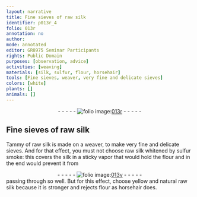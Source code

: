 ```yaml
---
layout: narrative
title: Fine sieves of raw silk
identifier: p013r_4
folio: 013r
annotation: no
author:
mode: annotated
editor: GR8975 Seminar Participants
rights: Public Domain
purposes: [observation, advice]
activities: [weaving]
materials: [silk, sulfur, flour, horsehair]
tools: [Fine sieves, weaver, very fine and delicate sieves]
colors: [white]
plants: []
animals: []
---
```


 <div class="folio" align="center">- - - - - <a href="http://gallica.bnf.fr/ark:/12148/btv1b10500001g/f31.image" target="_blank"><img src="https://cu-mkp.github.io/GR8975-edition/assets/photo-icon.png" alt="folio image: " style="display:inline-block; margin-bottom:-3px;"/>013r</a> - - - - - </div> 

## <span class="tool">Fine sieves</span> of <span class="material_format">raw <span class="material">silk</span></span>

 
 <span class="activity"></span>  <span class="material_format">Tammy</span> of <span class="material_format">raw <span class="material">silk</span></span> is made on a <span class="tool">weaver</span>, to make <span class="tool">very fine and delicate sieves</span>. And for that effect, you must not choose <span class="material_format">raw <span class="material">silk</span></span> <span class="color">white</span>ned by <span class="material_format"><span class="material">sulfur</span> smoke</span>: this covers the <span class="material">silk</span> in a sticky vapor that would hold the <span class="material">flour</span> and in the end would prevent it from 
 <div class="folio" align="center">- - - - - <a href="http://gallica.bnf.fr/ark:/12148/btv1b10500001g/f32.image" target="_blank"><img src="https://cu-mkp.github.io/GR8975-edition/assets/photo-icon.png" alt="folio image: " style="display:inline-block; margin-bottom:-3px;"/>013v</a> - - - - - </div> 
 passing through so well. But for this effect, choose <span class="material_format">yellow and natural raw <span class="material">silk</span></span> because it is stronger and rejects <span class="material">flour</span> as <span class="material">horsehair</span> does. 
 